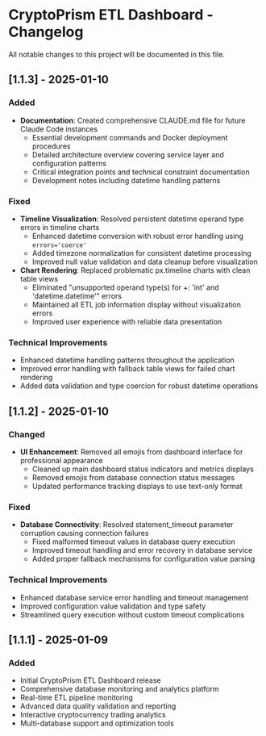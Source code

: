 # CryptoPrism ETL Dashboard - Changelog

All notable changes to this project will be documented in this file.

## [1.1.3] - 2025-01-10

### Added
- **Documentation**: Created comprehensive CLAUDE.md file for future Claude Code instances
  - Essential development commands and Docker deployment procedures
  - Detailed architecture overview covering service layer and configuration patterns
  - Critical integration points and technical constraint documentation
  - Development notes including datetime handling patterns

### Fixed
- **Timeline Visualization**: Resolved persistent datetime operand type errors in timeline charts
  - Enhanced datetime conversion with robust error handling using `errors='coerce'`
  - Added timezone normalization for consistent datetime processing
  - Improved null value validation and data cleanup before visualization
- **Chart Rendering**: Replaced problematic px.timeline charts with clean table views
  - Eliminated "unsupported operand type(s) for +: 'int' and 'datetime.datetime'" errors
  - Maintained all ETL job information display without visualization errors
  - Improved user experience with reliable data presentation

### Technical Improvements
- Enhanced datetime handling patterns throughout the application
- Improved error handling with fallback table views for failed chart rendering
- Added data validation and type coercion for robust datetime operations

## [1.1.2] - 2025-01-10

### Changed
- **UI Enhancement**: Removed all emojis from dashboard interface for professional appearance
  - Cleaned up main dashboard status indicators and metrics displays
  - Removed emojis from database connection status messages
  - Updated performance tracking displays to use text-only format

### Fixed
- **Database Connectivity**: Resolved statement_timeout parameter corruption causing connection failures
  - Fixed malformed timeout values in database query execution
  - Improved timeout handling and error recovery in database service
  - Added proper fallback mechanisms for configuration value parsing

### Technical Improvements
- Enhanced database service error handling and timeout management
- Improved configuration value validation and type safety
- Streamlined query execution without custom timeout complications

## [1.1.1] - 2025-01-09

### Added
- Initial CryptoPrism ETL Dashboard release
- Comprehensive database monitoring and analytics platform
- Real-time ETL pipeline monitoring
- Advanced data quality validation and reporting
- Interactive cryptocurrency trading analytics
- Multi-database support and optimization tools